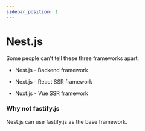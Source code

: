 ```yaml
---
sidebar_position: 1
---
```


# Nest.js

Some people can't tell these three frameworks apart.

- Nest.js - Backend framework

- Next.js - React SSR framework

- Nuxt.js - Vue SSR framework

### Why not fastify.js

Nest.js can use fastify.js as the base framework.

